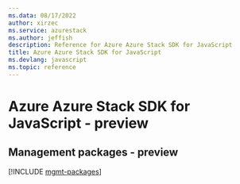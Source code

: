 ```yaml
---
ms.data: 08/17/2022
author: xirzec
ms.service: azurestack
ms.author: jeffish
description: Reference for Azure Azure Stack SDK for JavaScript
title: Azure Azure Stack SDK for JavaScript
ms.devlang: javascript
ms.topic: reference
---
```

# Azure Azure Stack SDK for JavaScript - preview

## Management packages - preview
[!INCLUDE [mgmt-packages](azure-stack-mgmt-index.md)]